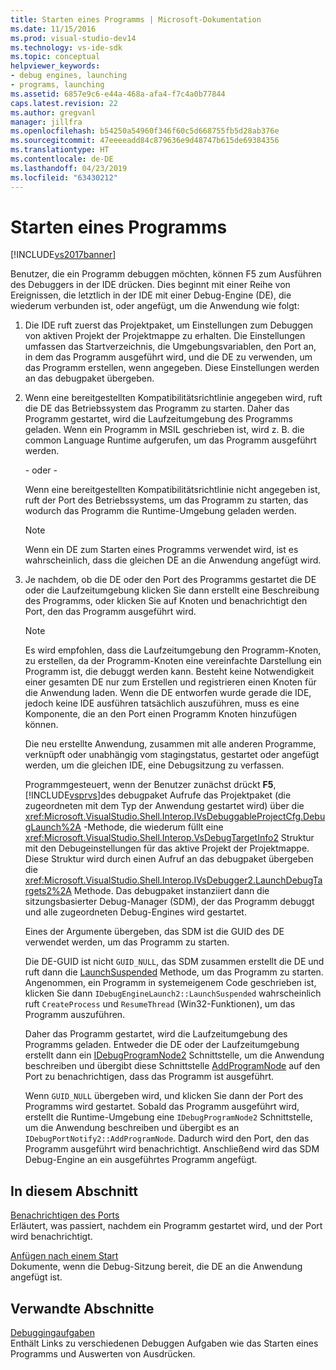 ```yaml
---
title: Starten eines Programms | Microsoft-Dokumentation
ms.date: 11/15/2016
ms.prod: visual-studio-dev14
ms.technology: vs-ide-sdk
ms.topic: conceptual
helpviewer_keywords:
- debug engines, launching
- programs, launching
ms.assetid: 6857e9c6-e44a-468a-afa4-f7c4a0b77844
caps.latest.revision: 22
ms.author: gregvanl
manager: jillfra
ms.openlocfilehash: b54250a54960f346f60c5d668755fb5d28ab376e
ms.sourcegitcommit: 47eeeeadd84c879636e9d48747b615de69384356
ms.translationtype: HT
ms.contentlocale: de-DE
ms.lasthandoff: 04/23/2019
ms.locfileid: "63430212"
---
```

# <a name="launching-a-program"></a>Starten eines Programms
[!INCLUDE[vs2017banner](../../includes/vs2017banner.md)]

Benutzer, die ein Programm debuggen möchten, können F5 zum Ausführen des Debuggers in der IDE drücken. Dies beginnt mit einer Reihe von Ereignissen, die letztlich in der IDE mit einer Debug-Engine (DE), die wiederum verbunden ist, oder angefügt, um die Anwendung wie folgt:  
  
1. Die IDE ruft zuerst das Projektpaket, um Einstellungen zum Debuggen von aktiven Projekt der Projektmappe zu erhalten. Die Einstellungen umfassen das Startverzeichnis, die Umgebungsvariablen, den Port an, in dem das Programm ausgeführt wird, und die DE zu verwenden, um das Programm erstellen, wenn angegeben. Diese Einstellungen werden an das debugpaket übergeben.  
  
2. Wenn eine bereitgestellten Kompatibilitätsrichtlinie angegeben wird, ruft die DE das Betriebssystem das Programm zu starten. Daher das Programm gestartet, wird die Laufzeitumgebung des Programms geladen. Wenn ein Programm in MSIL geschrieben ist, wird z. B. die common Language Runtime aufgerufen, um das Programm ausgeführt werden.  
  
    - oder -   
  
    Wenn eine bereitgestellten Kompatibilitätsrichtlinie nicht angegeben ist, ruft der Port des Betriebssystems, um das Programm zu starten, das wodurch das Programm die Runtime-Umgebung geladen werden.  
  
   > [!NOTE]
   > Wenn ein DE zum Starten eines Programms verwendet wird, ist es wahrscheinlich, dass die gleichen DE an die Anwendung angefügt wird.  
  
3. Je nachdem, ob die DE oder den Port des Programms gestartet die DE oder die Laufzeitumgebung klicken Sie dann erstellt eine Beschreibung des Programms, oder klicken Sie auf Knoten und benachrichtigt den Port, den das Programm ausgeführt wird.  
  
   > [!NOTE]
   > Es wird empfohlen, dass die Laufzeitumgebung den Programm-Knoten, zu erstellen, da der Programm-Knoten eine vereinfachte Darstellung ein Programm ist, die debuggt werden kann. Besteht keine Notwendigkeit einer gesamten DE nur zum Erstellen und registrieren einen Knoten für die Anwendung laden. Wenn die DE entworfen wurde gerade die IDE, jedoch keine IDE ausführen tatsächlich auszuführen, muss es eine Komponente, die an den Port einen Programm Knoten hinzufügen können.  
  
   Die neu erstellte Anwendung, zusammen mit alle anderen Programme, verknüpft oder unabhängig vom stagingstatus, gestartet oder angefügt werden, um die gleichen IDE, eine Debugsitzung zu verfassen.  
  
   Programmgesteuert, wenn der Benutzer zunächst drückt **F5**, [!INCLUDE[vsprvs](../../includes/vsprvs-md.md)]des debugpaket Aufrufe das Projektpaket (die zugeordneten mit dem Typ der Anwendung gestartet wird) über die <xref:Microsoft.VisualStudio.Shell.Interop.IVsDebuggableProjectCfg.DebugLaunch%2A> -Methode, die wiederum füllt eine <xref:Microsoft.VisualStudio.Shell.Interop.VsDebugTargetInfo2> Struktur mit den Debugeinstellungen für das aktive Projekt der Projektmappe. Diese Struktur wird durch einen Aufruf an das debugpaket übergeben die <xref:Microsoft.VisualStudio.Shell.Interop.IVsDebugger2.LaunchDebugTargets2%2A> Methode. Das debugpaket instanziiert dann die sitzungsbasierter Debug-Manager (SDM), der das Programm debuggt und alle zugeordneten Debug-Engines wird gestartet.  
  
   Eines der Argumente übergeben, das SDM ist die GUID des DE verwendet werden, um das Programm zu starten.  
  
   Die DE-GUID ist nicht `GUID_NULL`, das SDM zusammen erstellt die DE und ruft dann die [LaunchSuspended](../../extensibility/debugger/reference/idebugenginelaunch2-launchsuspended.md) Methode, um das Programm zu starten. Angenommen, ein Programm in systemeigenem Code geschrieben ist, klicken Sie dann `IDebugEngineLaunch2::LaunchSuspended` wahrscheinlich ruft `CreateProcess` und `ResumeThread` (Win32-Funktionen), um das Programm auszuführen.  
  
   Daher das Programm gestartet, wird die Laufzeitumgebung des Programms geladen. Entweder die DE oder der Laufzeitumgebung erstellt dann ein [IDebugProgramNode2](../../extensibility/debugger/reference/idebugprogramnode2.md) Schnittstelle, um die Anwendung beschreiben und übergibt diese Schnittstelle [AddProgramNode](../../extensibility/debugger/reference/idebugportnotify2-addprogramnode.md) auf den Port zu benachrichtigen, dass das Programm ist ausgeführt.  
  
   Wenn `GUID_NULL` übergeben wird, und klicken Sie dann der Port des Programms wird gestartet. Sobald das Programm ausgeführt wird, erstellt die Runtime-Umgebung eine `IDebugProgramNode2` Schnittstelle, um die Anwendung beschreiben und übergibt es an `IDebugPortNotify2::AddProgramNode`. Dadurch wird den Port, den das Programm ausgeführt wird benachrichtigt. Anschließend wird das SDM Debug-Engine an ein ausgeführtes Programm angefügt.  
  
## <a name="in-this-section"></a>In diesem Abschnitt  
 [Benachrichtigen des Ports](../../extensibility/debugger/notifying-the-port.md)  
 Erläutert, was passiert, nachdem ein Programm gestartet wird, und der Port wird benachrichtigt.  
  
 [Anfügen nach einem Start](../../extensibility/debugger/attaching-after-a-launch.md)  
 Dokumente, wenn die Debug-Sitzung bereit, die DE an die Anwendung angefügt ist.  
  
## <a name="related-sections"></a>Verwandte Abschnitte  
 [Debuggingaufgaben](../../extensibility/debugger/debugging-tasks.md)  
 Enthält Links zu verschiedenen Debuggen Aufgaben wie das Starten eines Programms und Auswerten von Ausdrücken.
